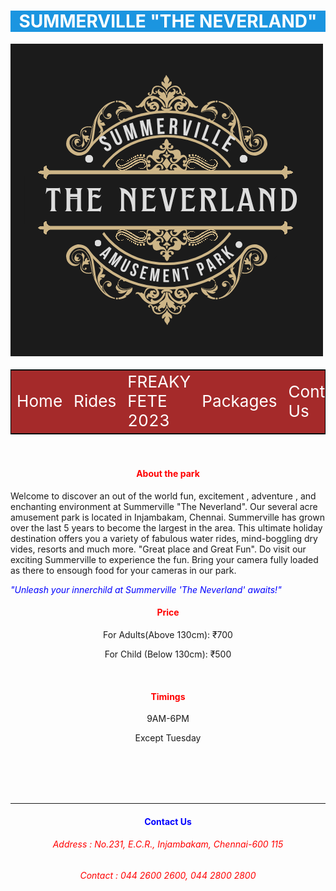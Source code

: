 <html lang="en">
<head>
<title>Summerville "The Neverland"</title>
<style>

    *{font-family:'Times New Roman';
font-size:normal;
}
#topic{
     color:white;
     background-color:rgb(27, 149, 224);
     text-align:center;
     }h1{
    font-size:2em;}
p,i{

   font-size:0.55em;}
table{
         font-size:large;
         border:1px solid black;
         width:100%;
         background-color:brown;
         }
#about{
    text-align:center;
    color:blue;
}
.link{
    color:white;
    text-decoration:none;
    font-size:1.45em;
    }
   .center {

  display: block;

  margin-left: auto;

  margin-right: auto;

  width: 50%;

}
   .cont{
   text-align:center;
   color:red;}
</style>
</head>
<body>
<h1 id="topic"> SUMMERVILLE "THE NEVERLAND"</h1>
<img src="Pic.png" class="center"><br>
<table id="table">
<tr><td><a class="link" href="index.html">Home</a></td>
<td><a class="link" href="index1.html">Rides</a></td>
<td><a class="link" href="index2.html">FREAKY FETE 2023</a></td>
<td><a class="link" href="index3.html">Packages</a></td>
<td><a class="link" href=#c>Contact Us</a></td></tr>
</table>
<br>

   <div><h4 class="cont">About the park</h4></div>
   <div><p>Welcome to discover an out of the world fun, excitement , adventure , and enchanting environment at Summerville "The Neverland". Our several acre amusement park is located in Injambakam, Chennai. Summerville has grown over the last 5 years to become the largest in the area. This ultimate holiday destination offers you a variety of fabulous water rides, mind-boggling dry vides, resorts and much more. "Great place and Great Fun". Do visit our exciting Summerville to experience the fun. Bring your camera fully loaded as there to ensough food for your cameras in our park. </p>
      <i style="color:blue;text-align: center;">"Unleash your innerchild at Summerville 'The Neverland' awaits!"</i>
<br>
      <div><h4 class="cont">Price</h4></div>
      <p style="text-align: center;">For Adults(Above 130cm): ₹700</p>
      <p style="text-align: center;">For Child (Below 130cm): ₹500</p>
      <br>
<div><h4 class="cont">Timings</h4></div>
      <p style="text-align: center;">9AM-6PM</p>
      <p style="text-align: center;">Except Tuesday</p>
      
<br><br><br><br>


<hr>
<div id="c"><h4 id="about"> Contact Us</h2>
<h6 style="color: red;text-align:center">Address : No.231, E.C.R., Injambakam, Chennai-600 115</h6>
<h6 style="color:red;text-align:center">Contact : 044 2600 2600, 044 2800 2800</h6>
</div>
</body>
</html>




